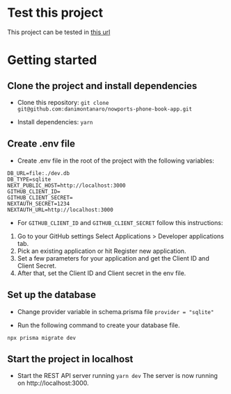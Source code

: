 # Test this project

This project can be tested in [this url](https://nowports-phone-book-app.vercel.app/)

# Getting started

## Clone the project and install dependencies

- Clone this repository:
  `git clone git@github.com:danimontanaro/nowports-phone-book-app.git`

- Install dependencies:
  `yarn`

## Create .env file

- Create .env file in the root of the project with the following variables:

```
DB_URL=file:./dev.db
DB_TYPE=sqlite
NEXT_PUBLIC_HOST=http://localhost:3000
GITHUB_CLIENT_ID=
GITHUB_CLIENT_SECRET=
NEXTAUTH_SECRET=1234
NEXTAUTH_URL=http://localhost:3000
```

- For `GITHUB_CLIENT_ID` and `GITHUB_CLIENT_SECRET` follow this instructions:

1. Go to your GitHub settings Select Applications > Developer applications tab.
2. Pick an existing application or hit Register new application.
3. Set a few parameters for your application and get the Client ID and Client Secret.
4. After that, set the Client ID and Client secret in the env file.

## Set up the database

- Change provider variable in schema.prisma file
  `provider = "sqlite"`

- Run the following command to create your database file.

`npx prisma migrate dev`

## Start the project in localhost

- Start the REST API server running
  `yarn dev`
  The server is now running on http://localhost:3000.
